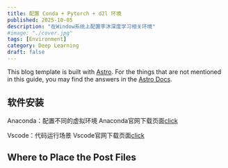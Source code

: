 ```yaml
---
title: 配置 Conda + Pytorch + d2l 环境
published: 2025-10-05
description: "在Window系统上配置李沐深度学习相关环境"
#image: "./cover.jpg"
tags: [Environment]
category: Deep Learning
draft: false
---
```



This blog template is built with [Astro](https://astro.build/). For the things that are not mentioned in this guide, you may find the answers in the [Astro Docs](https://docs.astro.build/).

## 软件安装
Anaconda：配置不同的虚拟环境
    Anaconda官网下载页面[click](https://www.anaconda.com/download)

Vscode：代码运行场景
    Vscode官网下载页面[click](https://code.visualstudio.com/Download)

## Where to Place the Post Files


